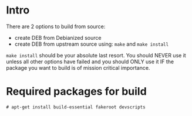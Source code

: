 # Intro
There are 2 options to build from source:
- create DEB from Debianized source
- create DEB from upstream source using: `make` and `make install`

`make install` should be your absolute last resort. You should NEVER use it unless all other options have failed and you should ONLY use it IF the package you want to build is of mission critical importance.

# Required packages for build
```
# apt-get install build-essential fakeroot devscripts
```
